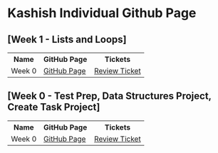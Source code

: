 # Kashish Individual Github Page

## [Week 1 - Lists and Loops]

<table>
   <tr>
    <th>Name</th>
    <th>GitHub Page</th>
    <th>Tickets</th>
   </tr>
   <tr>
    <td>Week 0</td>
    <td> <a href="https://kashishchopraa.github.io/Individual-Algorithmic-Project/">GitHub Page</a> </td>
    <td><a href="https://github.com/kashishchopraa/Individual-Algorithmic-Project/issues/2">Review Ticket</a></td>
  </tr>
</table>


## [Week 0 - Test Prep, Data Structures Project, Create Task Project]

<table>
   <tr>
    <th>Name</th>
    <th>GitHub Page</th>
    <th>Tickets</th>
   </tr>
   <tr>
    <td>Week 0</td>
    <td> <a href="https://kashishchopraa.github.io/Individual-Algorithmic-Project/">GitHub Page</a> </td>
    <td><a href="https://github.com/kashishchopraa/Individual-Algorithmic-Project/issues/1">Review Ticket</a></td>
  </tr>
</table>

